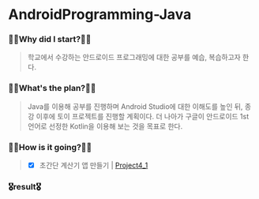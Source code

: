 # AndroidProgramming-Java
### 🧎‍♂️Why did I start?🧎‍♂️
  > 학교에서 수강하는 안드로이드 프로그래밍에 대한 공부를 예습, 복습하고자 한다.  
### 🚶‍♂️What's the plan?🚶‍♂️
  > Java를 이용해 공부를 진행하며 Android Studio에 대한 이해도를 높인 뒤, 종강 이후에 토이 프로젝트를 진행할 계획이다.
    더 나아가 구글이 안드로이드 1st 언어로 선정한 Kotlin을 이용해 보는 것을 목표로 한다.
### 🏃‍♂️How is it going?🏃‍♂️
  > - [x] 초간단 계산기 앱 만들기 | [Project4_1](https://github.com/pup-paw/AndroidProgramming-Java/tree/main/Project4_1)
### 🎖result🎖
  >
